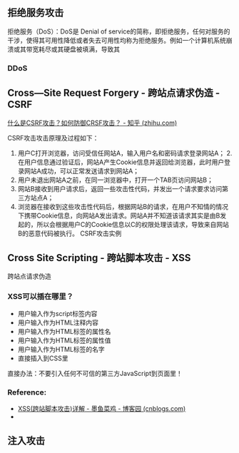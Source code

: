 ## 拒绝服务攻击

拒绝服务（DoS）：DoS是 Denial of service的简称，即拒绝服务，任何对服务的干涉，使得其可用性降低或者失去可用性均称为拒绝服务。例如一个计算机系统崩溃或其带宽耗尽或其硬盘被填满，导致其

### DDoS



## Cross—Site Request Forgery - 跨站点请求伪造 - CSRF

[什么是CSRF攻击？如何防御CRSF攻击？ - 知乎 (zhihu.com)](https://zhuanlan.zhihu.com/p/114750961)

CSRF攻击攻击原理及过程如下：

1. 用户C打开浏览器，访问受信任网站A，输入用户名和密码请求登录网站A；
2.在用户信息通过验证后，网站A产生Cookie信息并返回给浏览器，此时用户登录网站A成功，可以正常发送请求到网站A；
3. 用户未退出网站A之前，在同一浏览器中，打开一个TAB页访问网站B；
4. 网站B接收到用户请求后，返回一些攻击性代码，并发出一个请求要求访问第三方站点A；
5. 浏览器在接收到这些攻击性代码后，根据网站B的请求，在用户不知情的情况下携带Cookie信息，向网站A发出请求。网站A并不知道该请求其实是由B发起的，所以会根据用户C的Cookie信息以C的权限处理该请求，导致来自网站B的恶意代码被执行。
CSRF攻击实例

## Cross Site Scripting - 跨站脚本攻击 - XSS

跨站点请求伪造



### XSS可以插在哪里？ 

- 用户输入作为script标签内容
- 用户输入作为HTML注释内容
- 用户输入作为HTML标签的属性名
- 用户输入作为HTML标签的属性值
- 用户输入作为HTML标签的名字
- 直接插入到CSS里

直接办法：不要引入任何不可信的第三方JavaScript到页面里！

### Reference: 

- [XSS(跨站脚本攻击)详解 - 墨鱼菜鸡 - 博客园 (cnblogs.com)](https://www.cnblogs.com/csnd/p/11807592.html)
- 

## 注入攻击
